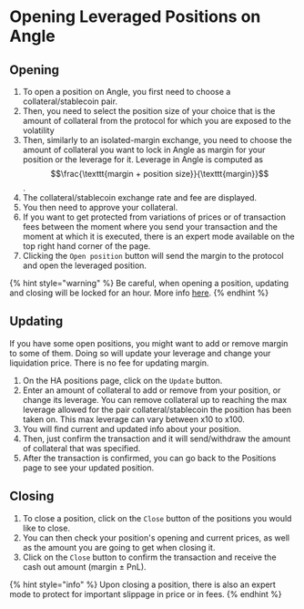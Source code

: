 # Opening Leveraged Positions on Angle

## Opening

1. To open a position on Angle, you first need to choose a collateral/stablecoin pair.
2. Then, you need to select the position size of your choice that is the amount of collateral from the protocol for which you are exposed to the volatility
3. Then, similarly to an isolated-margin exchange, you need to choose the amount of collateral you want to lock in Angle as margin for your position or the leverage for it. Leverage in Angle is computed as $$\frac{\texttt{margin + position size}}{\texttt{margin}}$$.
4. The collateral/stablecoin exchange rate and fee are displayed.
5. You then need to approve your collateral.
6. If you want to get protected from variations of prices or of transaction fees between the moment where you send your transaction and the moment at which it is executed, there is an expert mode available on the top right hand corner of the page.
7. Clicking the `Open position` button will send the margin to the protocol and open the leveraged position.

{% hint style="warning" %}
Be careful, when opening a position, updating and closing will be locked for an hour. More info [here](app-faq.md).
{% endhint %}

## Updating

If you have some open positions, you might want to add or remove margin to some of them. Doing so will update your leverage and change your liquidation price. There is no fee for updating margin.

1. On the HA positions page, click on the `Update` button.
2. Enter an amount of collateral to add or remove from your position, or change its leverage. You can remove collateral up to reaching the max leverage allowed for the pair collateral/stablecoin the position has been taken on. This max leverage can vary between x10 to x100.
3. You will find current and updated info about your position.
4. Then, just confirm the transaction and it will send/withdraw the amount of collateral that was specified.
5. After the transaction is confirmed, you can go back to the Positions page to see your updated position.

## Closing

1. To close a position, click on the `Close` button of the positions you would like to close.
2. You can then check your position's opening and current prices, as well as the amount you are going to get when closing it.
3. Click on the `Close` button to confirm the transaction and receive the cash out amount (margin ± PnL).

{% hint style="info" %} Upon closing a position, there is also an expert mode to protect for important slippage in price or in fees.
{% endhint %}

